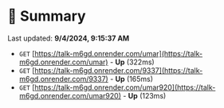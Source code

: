 # 📖 Summary
Last updated: **9/4/2024, 9:15:37 AM**

- `GET` [https://talk-m6gd.onrender.com/umar](https://talk-m6gd.onrender.com/umar) - **Up** (322ms)
- `GET` [https://talk-m6gd.onrender.com/9337](https://talk-m6gd.onrender.com/9337) - **Up** (165ms)
- `GET` [https://talk-m6gd.onrender.com/umar920](https://talk-m6gd.onrender.com/umar920) - **Up** (123ms)
